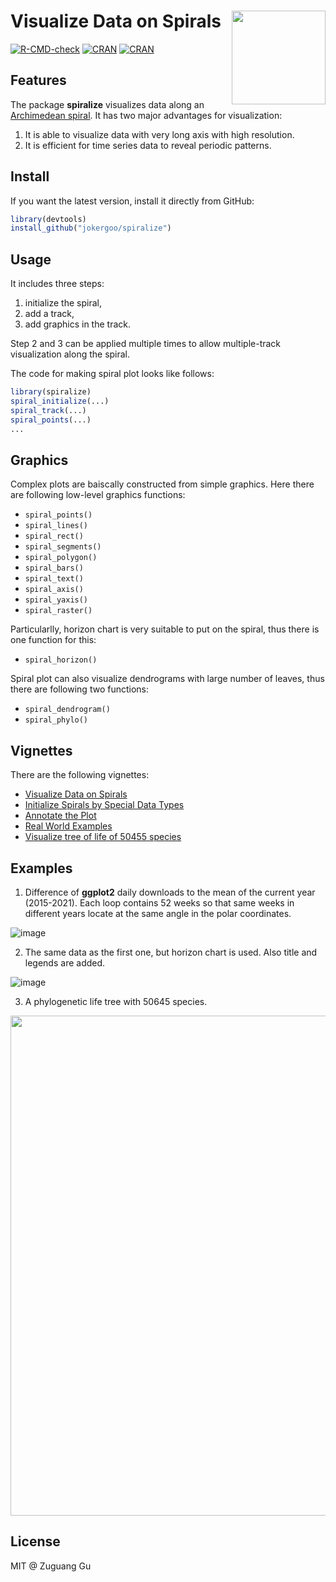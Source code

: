 # Visualize Data on Spirals <img width="150" src="https://user-images.githubusercontent.com/449218/121876090-723e0900-cd09-11eb-8d0d-82fbeeb83997.png" align="right">


[![R-CMD-check](https://github.com/jokergoo/spiral/workflows/R-CMD-check/badge.svg)](https://github.com/jokergoo/spiral/actions)
[![CRAN](https://www.r-pkg.org/badges/version/spiralize)](https://cran.r-project.org/web/packages/spiralize/index.html)
[![CRAN](https://cranlogs.r-pkg.org/badges/grand-total/spiralize)](https://cran.r-project.org/web/packages/spiralize/index.html)


## Features

The package **spiralize** visualizes data along an [Archimedean spiral](https://en.wikipedia.org/wiki/Archimedean_spiral).
It has two major advantages for visualization:

1. It is able to visualize data with very long axis with high resolution.
2. It is efficient for time series data to reveal periodic patterns.

## Install

If you want the latest version, install it directly from GitHub:

```r
library(devtools)
install_github("jokergoo/spiralize")
```

## Usage

It includes three steps:

1. initialize the spiral,
2. add a track,
3. add graphics in the track.

Step 2 and 3 can be applied multiple times to allow multiple-track visualization along the spiral.

The code for making spiral plot looks like follows:

```r
library(spiralize)
spiral_initialize(...)
spiral_track(...)
spiral_points(...)
...
```

## Graphics

Complex plots are baiscally constructed from simple graphics. Here there are following low-level graphics functions:

- `spiral_points()`
- `spiral_lines()`
- `spiral_rect()`
- `spiral_segments()`
- `spiral_polygon()`
- `spiral_bars()`
- `spiral_text()`
- `spiral_axis()`
- `spiral_yaxis()`
- `spiral_raster()`

Particularlly, horizon chart is very suitable to put on the spiral, thus there is one function for this:

- `spiral_horizon()`

Spiral plot can also visualize dendrograms with large number of leaves, thus there are following two functions:

- `spiral_dendrogram()`
- `spiral_phylo()` 


## Vignettes

There are the following vignettes:

- [Visualize Data on Spirals](https://jokergoo.github.io/spiralize_vignettes/spiralize.html)
- [Initialize Spirals by Special Data Types](https://jokergoo.github.io/spiralize_vignettes/special_data_type.html)
- [Annotate the Plot](https://jokergoo.github.io/spiralize_vignettes/annotate.html)
- [Real World Examples](https://jokergoo.github.io/spiralize_vignettes/examples.html)
- [Visualize tree of life of 50455 species](https://jokergoo.github.io/spiralize_vignettes/tree_of_life.html)

## Examples

1. Difference of **ggplot2** daily downloads to the mean of the current year (2015-2021). Each loop contains 52 weeks so that same weeks in different years locate at the same angle in the polar coordinates.

![image](https://user-images.githubusercontent.com/449218/122206336-8c125400-cea1-11eb-8b0d-2314aede4641.png)

2. The same data as the first one, but horizon chart is used. Also title and legends are added.

![image](https://user-images.githubusercontent.com/449218/122206221-671de100-cea1-11eb-823e-6c48de851667.png)


3. A phylogenetic life tree with 50645 species. 

<img width="800" src="https://user-images.githubusercontent.com/449218/122206461-afd59a00-cea1-11eb-9d38-59041f1f6076.png">


## License

MIT @ Zuguang Gu
